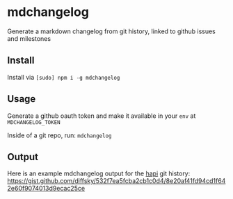 # mdchangelog

Generate a markdown changelog from git history, linked to github issues and milestones

## Install

Install via `[sudo] npm i -g mdchangelog`

## Usage

Generate a github oauth token and make it available in your `env` at `MDCHANGELOG_TOKEN`

Inside of a git repo, run: `mdchangelog`

## Output

Here is an example mdchangelog output for the [hapi](https://github.com/spumko/hapi) git history:
https://gist.github.com/diffsky/532f7ea5fcba2cb1c0d4/8e20af41fd94cd1f642e60f9074013d9ecac25ce
